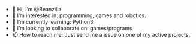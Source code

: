 - 👋 Hi, I’m @Beanzilla
- 👀 I’m interested in: programming, games and robotics.
- 🌱 I’m currently learning: Python3
- 💞️ I’m looking to collaborate on: games/programs
- 📫 How to reach me: Just send me a issue on one of my active projects.

<!---
Beanzilla/Beanzilla is a ✨ special ✨ repository because its `README.md` (this file) appears on your GitHub profile.
You can click the Preview link to take a look at your changes.
--->
